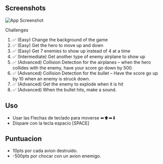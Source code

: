 ## Screenshots

![App Screenshot](https://github.com/VictorTapiaEgana/Coding_1942/blob/master/Gif_Animado.gif)

Challenges
1. ✅ (Easy) Change the background of the game
2. ✅ (Easy) Get the hero to move up and down
3. ✅ (Easy) Get 7 enemies to show up instead of 4 at a time
4. ✅ (Intermediate) Get another type of enemy airplane to show up
5. ✅ (Advanced) Collision Detection for the airplanes – when the hero collides with the enemy, have your score go down by 500.
6. ✅ (Advanced) Collision Detection for the bullet – Have the score go up by 10 when an enemy is struck down. 
7. ✅ (Advanced) Get the enemy to explode when it is hit
8. ✅ (Advanced) When the bullet hits, make a sound.


## Uso

- Usar las Flechas de teclado para moverse ⬅⬆➡⬇
- Dispare con la tecla espacio [SPACE]

## Puntuacion

- 10pts por cada avion destruido.
- -500pts por chocar con un avion enemigo.
